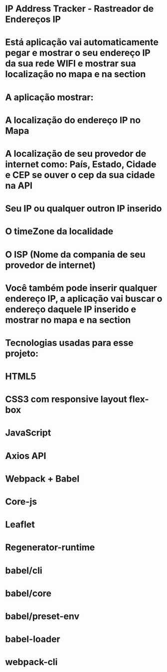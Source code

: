 # IP Address Tracker - Rastreador de Endereços IP

# Está aplicação vai automaticamente pegar e mostrar o seu endereço IP da sua rede WIFI e mostrar sua localização no mapa e na section

# A aplicação mostrar: 
# A localização do endereço IP no Mapa
# A localização de seu provedor de internet como: País, Estado, Cidade e CEP se ouver o cep da sua cidade na API
# Seu IP ou qualquer outron IP inserido
# O timeZone da localidade
# O ISP (Nome da compania de seu provedor de internet)

# Você também pode inserir qualquer endereço IP, a aplicação vai buscar o endereço daquele IP inserido e mostrar no mapa e na section

# Tecnologias usadas para esse projeto:
# HTML5
# CSS3 com responsive layout flex-box
# JavaScript
# Axios API
# Webpack + Babel
# Core-js
# Leaflet
# Regenerator-runtime
# babel/cli
# babel/core
# babel/preset-env
# babel-loader
# webpack-cli
